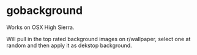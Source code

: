 # gobackground

Works on OSX High Sierra. 

Will pull in the top rated background images on r/wallpaper, select one  at random and then apply it as dekstop background.

